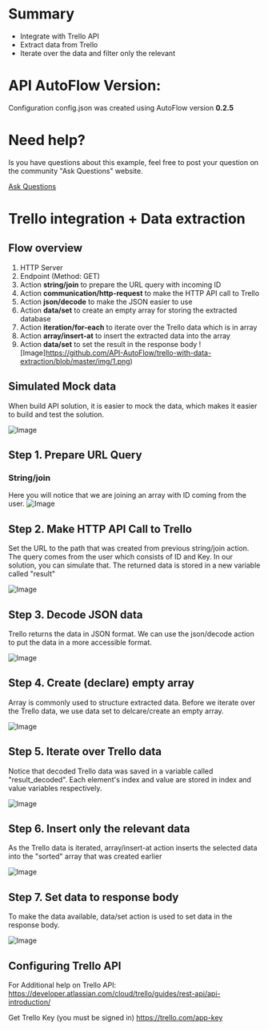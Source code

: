 # Summary
* Integrate with Trello API
* Extract data from Trello
* Iterate over the data and filter only the relevant

# API AutoFlow Version:
Configuration config.json was created using AutoFlow version __0.2.5__

# Need help?
Is you have questions about this example, feel free to post your question on the community "Ask Questions" website.

[Ask Questions](https://interactor.com/autoflow/questions)

# Trello integration + Data extraction

## Flow overview
1. HTTP Server
2. Endpoint (Method: GET)
3. Action __string/join__ to prepare the URL query with incoming ID
4. Action __communication/http-request__ to make the HTTP API call to Trello
5. Action __json/decode__ to make the JSON easier to use
6. Action __data/set__ to create an empty array for storing the extracted database
7. Action __iteration/for-each__ to iterate over the Trello data which is in array
8. Action __array/insert-at__ to insert the extracted data into the array
9. Action __data/set__ to set the result in the response body
![Image]https://github.com/API-AutoFlow/trello-with-data-extraction/blob/master/img/1.png)


## Simulated Mock data
When build API solution, it is easier to mock the data, which makes it easier to build and test the solution.

![Image](https://github.com/API-AutoFlow/trello-with-data-extraction/blob/master/img/2.png)


## Step 1. Prepare URL Query
### String/join
Here you will notice that we are joining an array with ID coming from the user.
![Image](https://github.com/API-AutoFlow/trello-with-data-extraction/blob/master/img/3.png)

## Step 2. Make HTTP API Call to Trello
Set the URL to the path that was created from previous string/join action.
The query comes from the user which consists of ID and Key.  In our solution, you can simulate that.
The returned data is stored in a new variable called "result"

![Image](https://github.com/API-AutoFlow/trello-with-data-extraction/blob/master/img/4.png)

## Step 3. Decode JSON data
Trello returns the data in JSON format.  We can use the json/decode action to put the data in a more accessible format.

![Image](https://github.com/API-AutoFlow/trello-with-data-extraction/blob/master/img/5.png)

## Step 4. Create (declare) empty array
Array is commonly used to structure extracted data. Before we iterate over the Trello data, we use data set to delcare/create an empty array.

![Image](https://github.com/API-AutoFlow/trello-with-data-extraction/blob/master/img/6.png)

## Step 5. Iterate over Trello data
Notice that decoded Trello data was saved in a variable called "result_decoded".
Each element's index and value are stored in index and value variables respectively.

![Image](https://github.com/API-AutoFlow/trello-with-data-extraction/blob/master/img/7.png)

## Step 6. Insert only the relevant data
As the Trello data is iterated, array/insert-at action inserts the selected data into the "sorted" array that was created earlier

![Image](https://github.com/API-AutoFlow/trello-with-data-extraction/blob/master/img/8.png)

## Step 7. Set data to response body
To make the data available, data/set action is used to set data in the response body.

![Image](https://github.com/API-AutoFlow/trello-with-data-extraction/blob/master/img/9.png)


## Configuring Trello API

For Additional help on Trello API:
https://developer.atlassian.com/cloud/trello/guides/rest-api/api-introduction/

Get Trello Key (you must be signed in)
https://trello.com/app-key
